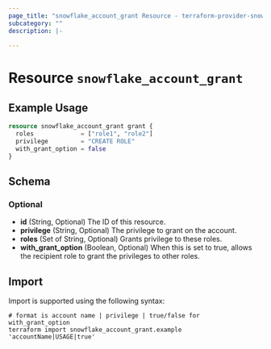 ```yaml
---
page_title: "snowflake_account_grant Resource - terraform-provider-snowflake"
subcategory: ""
description: |-
  
---
```


# Resource `snowflake_account_grant`



## Example Usage

```terraform
resource snowflake_account_grant grant {
  roles             = ["role1", "role2"]
  privilege         = "CREATE ROLE"
  with_grant_option = false
}
```

## Schema

### Optional

- **id** (String, Optional) The ID of this resource.
- **privilege** (String, Optional) The privilege to grant on the account.
- **roles** (Set of String, Optional) Grants privilege to these roles.
- **with_grant_option** (Boolean, Optional) When this is set to true, allows the recipient role to grant the privileges to other roles.

## Import

Import is supported using the following syntax:

```shell
# format is account name | privilege | true/false for with_grant_option
terraform import snowflake_account_grant.example 'accountName|USAGE|true'
```
